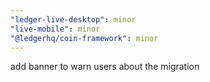 ```yaml
---
"ledger-live-desktop": minor
"live-mobile": minor
"@ledgerhq/coin-framework": minor
---
```


add banner to warn users about the migration
